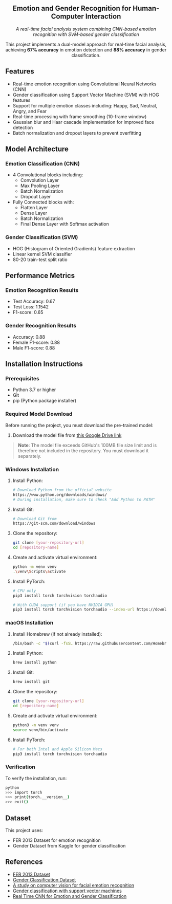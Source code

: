 <h2 align="center">Emotion and Gender Recognition for Human-Computer Interaction</h2>

<p align="center"><i>A real-time facial analysis system combining CNN-based emotion recognition with SVM-based gender classification</i></p>

<div align="center">This project implements a dual-model approach for real-time facial analysis, achieving <b>67% accuracy</b> in emotion detection and <b>88% accuracy</b> in gender classification.</div>

## Features

- Real-time emotion recognition using Convolutional Neural Networks (CNN)
- Gender classification using Support Vector Machine (SVM) with HOG features
- Support for multiple emotion classes including: Happy, Sad, Neutral, Angry, and Fear
- Real-time processing with frame smoothing (10-frame window)
- Gaussian blur and Haar cascade implementation for improved face detection
- Batch normalization and dropout layers to prevent overfitting

## Model Architecture

### Emotion Classification (CNN)
- 4 Convolutional blocks including:
  - Convolution Layer
  - Max Pooling Layer
  - Batch Normalization
  - Dropout Layer
- Fully Connected blocks with:
  - Flatten Layer
  - Dense Layer
  - Batch Normalization
  - Final Dense Layer with Softmax activation

### Gender Classification (SVM)
- HOG (Histogram of Oriented Gradients) feature extraction
- Linear kernel SVM classifier
- 80-20 train-test split ratio

## Performance Metrics

### Emotion Recognition Results
- Test Accuracy: 0.67
- Test Loss: 1.1542
- F1-score: 0.65

### Gender Recognition Results
- Accuracy: 0.88
- Female F1-score: 0.88
- Male F1-score: 0.88

## Installation Instructions

### Prerequisites
- Python 3.7 or higher
- Git
- pip (Python package installer)

### Required Model Download
Before running the project, you must download the pre-trained model:
1. Download the model file from [this Google Drive link](https://drive.google.com/file/d/1dTc5i03YORHfJlixI6TDWCmLmEsLin2O/view?usp=sharing)

> **Note**: The model file exceeds GitHub's 100MB file size limit and is therefore not included in the repository. You must download it separately.

### Windows Installation

1. Install Python:
   ```bash
   # Download Python from the official website
   https://www.python.org/downloads/windows/
   # During installation, make sure to check "Add Python to PATH"
   ```

2. Install Git:
   ```bash
   # Download Git from
   https://git-scm.com/download/windows
   ```

3. Clone the repository:
   ```bash
   git clone [your-repository-url]
   cd [repository-name]
   ```

4. Create and activate virtual environment:
   ```bash
   python -m venv venv
   .\venv\Scripts\activate
   ```

5. Install PyTorch:
   ```bash
   # CPU only
   pip3 install torch torchvision torchaudio
   
   # With CUDA support (if you have NVIDIA GPU)
   pip3 install torch torchvision torchaudio --index-url https://download.pytorch.org/whl/cu118
   ```
### macOS Installation

1. Install Homebrew (if not already installed):
   ```bash
   /bin/bash -c "$(curl -fsSL https://raw.githubusercontent.com/Homebrew/install/master/install.sh)"
   ```

2. Install Python:
   ```bash
   brew install python
   ```

3. Install Git:
   ```bash
   brew install git
   ```

4. Clone the repository:
   ```bash
   git clone [your-repository-url]
   cd [repository-name]
   ```

5. Create and activate virtual environment:
   ```bash
   python3 -m venv venv
   source venv/bin/activate
   ```

6. Install PyTorch:
   ```bash
   # For both Intel and Apple Silicon Macs
   pip3 install torch torchvision torchaudio
   ```

### Verification
To verify the installation, run:
```bash
python
>>> import torch
>>> print(torch.__version__)
>>> exit()
```

## Dataset

This project uses:
- FER 2013 Dataset for emotion recognition
- Gender Dataset from Kaggle for gender classification

## References

- [FER 2013 Dataset](https://www.kaggle.com/datasets/msambare/fer2013/data)
- [Gender Classification Dataset](https://www.kaggle.com/datasets/yasserhessein/gender-dataset)
- [A study on computer vision for facial emotion recognition](https://www.nature.com/articles/s41598-023-35446-4.pdf)
- [Gender classification with support vector machines](https://ieeexplore.ieee.org/document/840651)
- [Real Time CNN for Emotion and Gender Classification](https://github.com/oarriaga/face_classification/blob/master/report.pdf)
